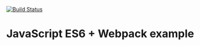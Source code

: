 [![Build Status](https://travis-ci.org/v-kolesnikov/es6-webpack-example.svg?branch=master)](https://travis-ci.org/v-kolesnikov/es6-webpack-example)

# JavaScript ES6 + Webpack example

